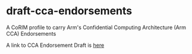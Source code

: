 # draft-cca-endorsements

A CoRIM profile to carry Arm's Confidential Computing Architecture (Arm CCA) Endorsements

A link to CCA Endorsement Draft is [here](https://yogeshbdeshpande.github.io/draft-cca-endorsements/draft-ydb-rats-cca-endorsements.html)
